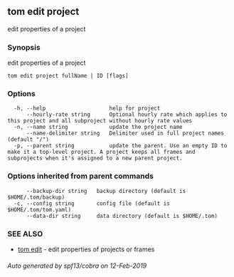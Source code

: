 ## tom edit project

edit properties of a project

### Synopsis

edit properties of a project

```
tom edit project fullName | ID [flags]
```

### Options

```
  -h, --help                    help for project
      --hourly-rate string      Optional hourly rate which applies to this project and all subproject without hourly rate values
  -n, --name string             update the project name
      --name-delimiter string   Delimiter used in full project names (default "/")
  -p, --parent string           update the parent. Use an empty ID to make it a top-level project. A project keeps all frames and subprojects when it's assigned to a new parent project.
```

### Options inherited from parent commands

```
      --backup-dir string   backup directory (default is $HOME/.tom/backup)
  -c, --config string       config file (default is $HOME/.tom/tom.yaml)
      --data-dir string     data directory (default is $HOME/.tom)
```

### SEE ALSO

* [tom edit](tom_edit.md)	 - edit properties of projects or frames

###### Auto generated by spf13/cobra on 12-Feb-2019

